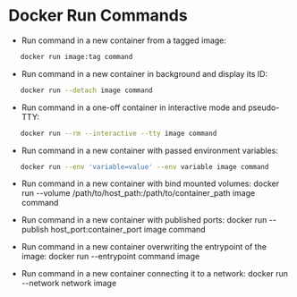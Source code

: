 # Docker Run Commands

- Run command in a new container from a tagged image:
``` bash
   docker run image:tag command
```
 - Run command in a new container in background and display its ID:
``` bash
   docker run --detach image command
```
 - Run command in a one-off container in interactive mode and pseudo-TTY:
``` bash
   docker run --rm --interactive --tty image command
```
 - Run command in a new container with passed environment variables:
``` bash
   docker run --env 'variable=value' --env variable image command
```
 - Run command in a new container with bind mounted volumes:
   docker run --volume /path/to/host_path:/path/to/container_path image command

 - Run command in a new container with published ports:
   docker run --publish host_port:container_port image command

 - Run command in a new container overwriting the entrypoint of the image:
   docker run --entrypoint command image

 - Run command in a new container connecting it to a network:
   docker run --network network image

